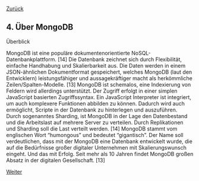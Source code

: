 [Zurück](03_Ueber_PostgreSQL.md)

## 4. Über MongoDB

Überblick

MongoDB ist eine populäre dokumentenorientierte NoSQL-Datenbankplattform. [14] Die Datenbank zeichnet sich durch Flexibilität, einfache Handhabung und Skalierbarkeit aus. Die Daten werden in einem JSON-ähnlichen Dokumentformat gespeichert, welches MongoDB (laut den Entwicklern) leistungsfähiger und aussagekräftiger macht als herkömmliche Zeilen/Spalten-Modelle. [13] MongoDB ist schemalos, eine Indexierung von Feldern wird allerdings unterstützt. Der Zugriff erfolgt in einer simplen JavaScript basierten Zugriffssyntax. Ein JavaScript Interpreter ist integriert, um auch komplexere Funktionen abbilden zu können. Dadurch wird auch ermöglicht, Scripte in der Datenbank zu hinterlegen und auszuführen. Durch sogenanntes Sharding, ist MongoDB in der Lage den Datenbestand und die Arbeitslast auf mehrere Server zu verteilen. Durch Replikationen und Sharding soll die Last verteilt werden. [14]
MongoDB stammt vom englischen Wort “humongous” und bedeutet “gigantisch”. Der Name soll verdeutlichen, dass mit der MongoDB eine Datenbank entwickelt wurde, die auf die Bedürfnisse großer digitaler Unternehmen mit Skalierungswunsch eingeht. Und das mit Erfolg. Seit mehr als 10 Jahren findet MongoDB großen Absatz in der digitalen Gesellschaft. [13] 

[Weiter](05_Vergleich_der_JSON_Verarbeitung.md)

